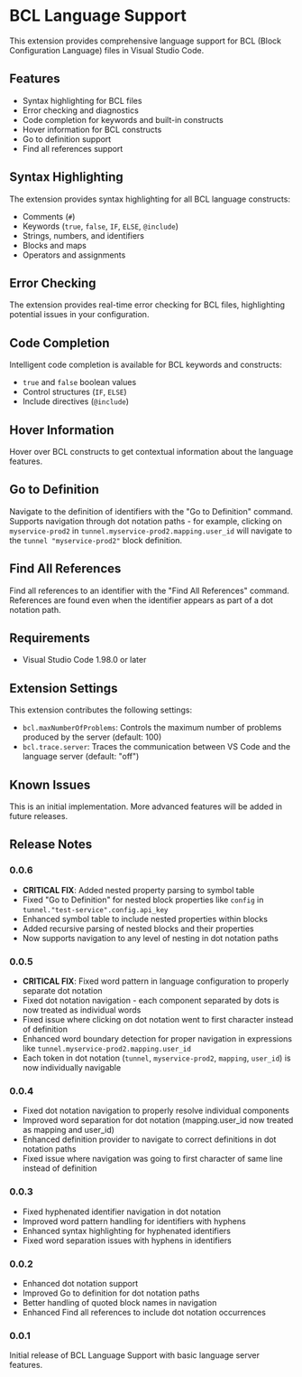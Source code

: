# BCL Language Support

This extension provides comprehensive language support for BCL (Block Configuration Language) files in Visual Studio Code.

## Features

- Syntax highlighting for BCL files
- Error checking and diagnostics
- Code completion for keywords and built-in constructs
- Hover information for BCL constructs
- Go to definition support
- Find all references support

## Syntax Highlighting

The extension provides syntax highlighting for all BCL language constructs:
- Comments (`#`)
- Keywords (`true`, `false`, `IF`, `ELSE`, `@include`)
- Strings, numbers, and identifiers
- Blocks and maps
- Operators and assignments

## Error Checking

The extension provides real-time error checking for BCL files, highlighting potential issues in your configuration.

## Code Completion

Intelligent code completion is available for BCL keywords and constructs:
- `true` and `false` boolean values
- Control structures (`IF`, `ELSE`)
- Include directives (`@include`)

## Hover Information

Hover over BCL constructs to get contextual information about the language features.

## Go to Definition

Navigate to the definition of identifiers with the "Go to Definition" command.
Supports navigation through dot notation paths - for example, clicking on `myservice-prod2` in `tunnel.myservice-prod2.mapping.user_id` will navigate to the `tunnel "myservice-prod2"` block definition.

## Find All References

Find all references to an identifier with the "Find All References" command.
References are found even when the identifier appears as part of a dot notation path.

## Requirements

- Visual Studio Code 1.98.0 or later

## Extension Settings

This extension contributes the following settings:

- `bcl.maxNumberOfProblems`: Controls the maximum number of problems produced by the server (default: 100)
- `bcl.trace.server`: Traces the communication between VS Code and the language server (default: "off")

## Known Issues

This is an initial implementation. More advanced features will be added in future releases.

## Release Notes

### 0.0.6

- **CRITICAL FIX**: Added nested property parsing to symbol table
- Fixed "Go to Definition" for nested block properties like `config` in `tunnel."test-service".config.api_key`
- Enhanced symbol table to include nested properties within blocks
- Added recursive parsing of nested blocks and their properties
- Now supports navigation to any level of nesting in dot notation paths

### 0.0.5

- **CRITICAL FIX**: Fixed word pattern in language configuration to properly separate dot notation
- Fixed dot notation navigation - each component separated by dots is now treated as individual words
- Fixed issue where clicking on dot notation went to first character instead of definition
- Enhanced word boundary detection for proper navigation in expressions like `tunnel.myservice-prod2.mapping.user_id`
- Each token in dot notation (`tunnel`, `myservice-prod2`, `mapping`, `user_id`) is now individually navigable

### 0.0.4

- Fixed dot notation navigation to properly resolve individual components
- Improved word separation for dot notation (mapping.user_id now treated as mapping and user_id)
- Enhanced definition provider to navigate to correct definitions in dot notation paths
- Fixed issue where navigation was going to first character of same line instead of definition

### 0.0.3

- Fixed hyphenated identifier navigation in dot notation
- Improved word pattern handling for identifiers with hyphens
- Enhanced syntax highlighting for hyphenated identifiers
- Fixed word separation issues with hyphens in identifiers

### 0.0.2

- Enhanced dot notation support
- Improved Go to definition for dot notation paths
- Better handling of quoted block names in navigation
- Enhanced Find all references to include dot notation occurrences

### 0.0.1

Initial release of BCL Language Support with basic language server features.
